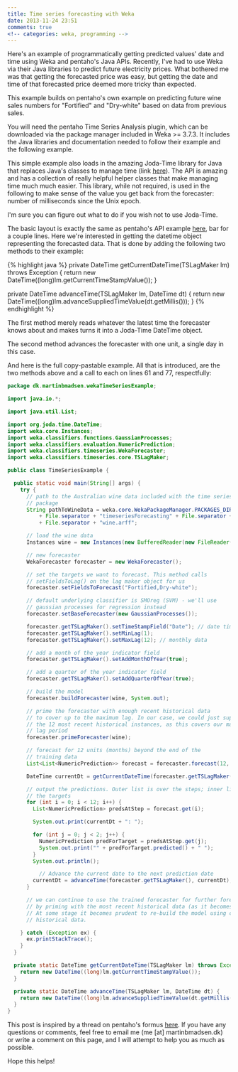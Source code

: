 ```yaml
---
title: Time series forecasting with Weka
date: 2013-11-24 23:51
comments: true
<!-- categories: weka, programming -->
---
```


Here's an example of programmatically getting predicted values' date and time using Weka and pentaho's Java APIs. Recently, I've had to use Weka via their Java libraries to predict future electricity prices. What bothered me was that getting the forecasted price was easy, but getting the date and time of that forecasted price deemed more tricky than expected.

This example builds on pentaho's own example on predicting future wine sales numbers for "Fortified" and "Dry-white" based on data from previous sales.

You will need the pentaho Time Series Analysis plugin, which can be downloaded via the package manager included in Weka >= 3.7.3. It includes the Java libraries and documentation needed to follow their example and the following example.

This simple example also loads in the amazing Joda-Time library for Java that replaces Java's classes to manage time (link [here](http://www.joda.org/joda-time/)). The API is amazing and has a collection of really helpful helper classes that make managing time much much easier. This library, while not required, is used in the following to make sense of the value you get back from the forecaster: number of milliseconds since the Unix epoch.

I'm sure you can figure out what to do if you wish not to use Joda-Time.

The basic layout is exactly the same as pentaho's API example [here](http://wiki.pentaho.com/display/DATAMINING/Time+Series+Analysis+and+Forecasting+with+Weka#TimeSeriesAnalysisandForecastingwithWeka-4UsingtheAPI), bar for a couple lines. Here we're interested in getting the datetime object representing the forecasted data. That is done by adding the following two methods to their example:

{% highlight java %}
  private DateTime getCurrentDateTime(TSLagMaker lm) throws Exception {
    return new DateTime((long)lm.getCurrentTimeStampValue());
  }

  private DateTime advanceTime(TSLagMaker lm, DateTime dt) {
    return new DateTime((long)lm.advanceSuppliedTimeValue(dt.getMillis()));
  }
{% endhighlight %}

The first method merely reads whatever the latest time the forecaster knows about and makes turns it into a Joda-Time DateTime object.

The second method advances the forecaster with one unit, a single day in this case.

And here is the full copy-pastable example. All that is introduced, are the two methods above and a call to each on lines 61 and 77, respectfully:

```java
package dk.martinbmadsen.wekaTimeSeriesExample;

import java.io.*;

import java.util.List;

import org.joda.time.DateTime;
import weka.core.Instances;
import weka.classifiers.functions.GaussianProcesses;
import weka.classifiers.evaluation.NumericPrediction;
import weka.classifiers.timeseries.WekaForecaster;
import weka.classifiers.timeseries.core.TSLagMaker;

public class TimeSeriesExample {

  public static void main(String[] args) {
    try {
      // path to the Australian wine data included with the time series forecasting
      // package
      String pathToWineData = weka.core.WekaPackageManager.PACKAGES_DIR.toString()
          + File.separator + "timeseriesForecasting" + File.separator + "sample-data"
          + File.separator + "wine.arff";

      // load the wine data
      Instances wine = new Instances(new BufferedReader(new FileReader(pathToWineData)));

      // new forecaster
      WekaForecaster forecaster = new WekaForecaster();

      // set the targets we want to forecast. This method calls
      // setFieldsToLag() on the lag maker object for us
      forecaster.setFieldsToForecast("Fortified,Dry-white");

      // default underlying classifier is SMOreg (SVM) - we'll use
      // gaussian processes for regression instead
      forecaster.setBaseForecaster(new GaussianProcesses());

      forecaster.getTSLagMaker().setTimeStampField("Date"); // date time stamp
      forecaster.getTSLagMaker().setMinLag(1);
      forecaster.getTSLagMaker().setMaxLag(12); // monthly data

      // add a month of the year indicator field
      forecaster.getTSLagMaker().setAddMonthOfYear(true);

      // add a quarter of the year indicator field
      forecaster.getTSLagMaker().setAddQuarterOfYear(true);

      // build the model
      forecaster.buildForecaster(wine, System.out);

      // prime the forecaster with enough recent historical data
      // to cover up to the maximum lag. In our case, we could just supply
      // the 12 most recent historical instances, as this covers our maximum
      // lag period
      forecaster.primeForecaster(wine);

      // forecast for 12 units (months) beyond the end of the
      // training data
      List<List<NumericPrediction>> forecast = forecaster.forecast(12, System.out);

      DateTime currentDt = getCurrentDateTime(forecaster.getTSLagMaker());

      // output the predictions. Outer list is over the steps; inner list is over
      // the targets
      for (int i = 0; i < 12; i++) {
        List<NumericPrediction> predsAtStep = forecast.get(i);

        System.out.print(currentDt + ": ");

        for (int j = 0; j < 2; j++) {
          NumericPrediction predForTarget = predsAtStep.get(j);
          System.out.print("" + predForTarget.predicted() + " ");
        }
        System.out.println();

     	  // Advance the current date to the next prediction date
        currentDt = advanceTime(forecaster.getTSLagMaker(), currentDt);
      }

      // we can continue to use the trained forecaster for further forecasting
      // by priming with the most recent historical data (as it becomes available).
      // At some stage it becomes prudent to re-build the model using current
      // historical data.

    } catch (Exception ex) {
      ex.printStackTrace();
    }
  }

  private static DateTime getCurrentDateTime(TSLagMaker lm) throws Exception {
    return new DateTime((long)lm.getCurrentTimeStampValue());
  }

  private static DateTime advanceTime(TSLagMaker lm, DateTime dt) {
    return new DateTime((long)lm.advanceSuppliedTimeValue(dt.getMillis()));
  }
}
```

This post is inspired by a thread on pentaho's formus [here](http://forums.pentaho.com/showthread.php?89640-Weka-Programmatically-Get-Dates-along-with-Predicted-values). If you have any questions or comments, feel free to email me (me [at] martinbmadsen.dk) or write a comment on this page, and I will attempt to help you as much as possible.


Hope this helps!
